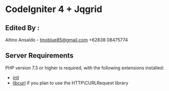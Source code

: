 # CodeIgniter 4 + Jqgrid

## Edited By : 
   Altino Ansaldo - tinoblue85@gmail.com +62838 08475774



## Server Requirements

PHP version 7.3 or higher is required, with the following extensions installed:

- [intl](http://php.net/manual/en/intl.requirements.php)
- [libcurl](http://php.net/manual/en/curl.requirements.php) if you plan to use the HTTP\CURLRequest library

